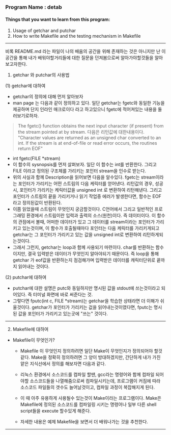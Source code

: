 ### Program Name : detab

#### Things that you want to learn from this program:
  1. Usage of getchar and putchar
  2. How to write Makefile and the testing mechanism in Makefile

---

비록 README.md 라는 파일이 나의 배움의 공간을 위해 존재하는 것은 아니지만
난 이공간을 통해 내가 배워야할거리들에 대한 질문을 던져봄으로써
알아가야할것들을 알아보고자한다.

1. getchar 와 putchar의 사용법
 
  (1) getchar에 대하여
  - getchar의 정의에 대해 먼저 알아보자
  - man page 는 다음과 같이 정의하고 있다. 일단 getchar는 fgetc와 동일한
    기능을 제공하며 단지 인라인 매크로이다 라고 하고있으니 fgetc에
    적어져있는 내용을 둘러보기로하자. 
   
  > The fgetc() function obtains the next input character (if present) from
  > the stream pointed at by stream.
  > 다음은 리턴값에 대한내용이다.
  > "Character values are returned as an unsigned char converted to an int.
  > If the stream is at end-of-file or read error occurs, the routines
  > return EOF"
  
  - int fgetc(FILE \*stream)
  - 이 함수의 sysnopsis를 먼저 살펴보자. 일단 이 함수는 int를 반환한다.
    그리고 FILE 이라고 정의된 구조체를 가리키는 포인터 stream을 인수로 받는다.
  - 위의 사실과 함께 Description을 읽어보면 다음을 알수있다. fgetc는
    stream이라는 포인터가 가리키는 어떤 스트림의 다음 케릭터를 얻어낸다.
    리턴값의 경우, 성공시, 포인터가 가리키는 케릭터값을 unsigned int 로 
    변환하여 리턴해낸다.
    그리고 포인터가 스트림의 끝을 가리키거나 읽기 작업중 에러가 발생한다면,
    함수는 EOF 라고 정의된값이 반환된다.
  - 이쯤 읽었을때 스트림이 무엇인지 궁금할것이다. C언어에서 그리고
    일반적인 프로그래밍 환경에서 스트림이란 입력과 출력의 소스(원천)이다.
    즉 데이터이다. 이 함수의 관점에서 볼때, 어떠한 데이터가 있고 그
    데이터를 stream이라는 포인터가 가리키고 있는것이며, 이 함수가
    호출될때마다 포인터는 다음 케릭터를 가리키게되고 getchar는 그 포인터가
    가리키고 있는 값을 unsigned int로 변환하여 리턴하게되는것이다. 
  - 그래서 그런지, getchar는 loop과 함께 사용되기 마련이다. char를
    반환하는 함수이지만, 결국 입력받은 데이터가 무엇인지 알아야되기
    때문이다. 즉 loop을 통해getchar 가 eof값을 반환하는지 점검해가며
    입력받은 데이터를 캐릭터단위로 끝까지 읽어내는 것이다.
    
  (2) putchar에 대하여
  - putchar에 대한 설명은 putc와 동일하지만 명시된 값을 stdout에
    쓰는것이라고 되어있다. 즉 터미널 화면에 바로 써준다는 것.
  - 그렇다면 fputc(int c, FILE \*stream)는 getchar을 학습한 상태라면 더
    이해가 쉬울것이다. getchar가 포인터가 가리키는 겂을 읽어내는것이였다면,
    fputc는 명시된 값을 포인터가 가리키고 있는곳에 "쓰는" 것이다.

---

2. Makefile에 대하여
  - Makefile이 무엇인가?
    - Makefile 이 무엇인지 정의하려면 일단 Make이 무엇인지가 정의되어야
      할것 같다. Make을 정확히 정의하려면 그 양이 방대하겠지만, 간단하게
      내가 가진 얕은 지식선에서 정의를 해보자면 다음과 같다.
    - 리눅스 환경에서 소스코드를 컴파일 할땐, gcc라는 명령어와 함께 컴파일
      되어야할 소스코드들을 나열해줌으로써 컴파일시키는데, 프로그램이
      커짐에 따라 소스코드 파일들의 갯수도 늘어날것이고, 컴파일 과정이
      복잡해지게 된다.
    - 이 때 아주 유용하게 사용될수 있는것이 Make이라는 프로그램이다. Make은
      Makefile에 정의된 소스코드를 컴파일링 시키는 명령어나 일부 다른 shell
      script들을 execute 할수있게 해준다. 
      
    - 자세한 내용은 예제 Makefile을 보면서 더 배워나가는 것을 추천한다.

---
    
  




